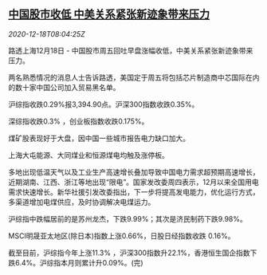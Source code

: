 <!--1608279794000-->
[中国股市收低 中美关系紧张新迹象带来压力](https://cn.reuters.com/article/china-stocks-us-tension-218-idCNKBS28S0UN)
------

<div><i>2020-12-18T08:04:25Z</i></div><p>路透上海12月18日 - 中国股市周五回吐早盘涨幅收低，中美关系紧张新迹象带来压力。</p><p>两名熟悉情况的消息人士告诉路透，美国定于周五将包括芯片制造商中芯国际在内的数十家中国公司加入贸易黑名单。</p><p>沪综指收跌0.29%报3,394.90点。沪深300指数收跌0.35%。</p><p>深综指收跌0.3% ，创业板指数收跌0.175%。</p><p>煤矿股表现好于大盘，因中国一些城市报告电力缺口加大。</p><p>上海大屯能源、大同煤业和恒源煤电均触及涨停板。</p><p>多地出现低温天气以及工业生产高速增长叠加导致中国电力需求超预期高速增长，近期湖南、江西、浙江等地出现“限电”。国家发改委周四表示，12月以来全国用电需求快速增长。新华社援引发改委指出，下一步将提高发电能力，优化运行方式，多渠道增加电煤供应，及时协调解决电煤运力。</p><p>沪综指中跌幅居前的是苏州龙杰，下跌9.99%；其次是济民制药下跌9.98%。</p><p>MSCI明晟亚太地区(除日本)指数上涨0.66%，日股日经指数收跌 0.16%。</p><p>截至目前，沪综指今年上涨11.3% ，沪深300指数升22.1%，香港恒生国企指数下跌6.4%。沪综指本月则累计升0.09%。(完)</p>
